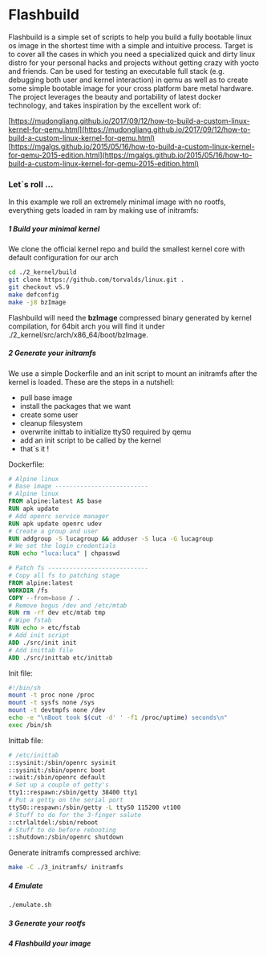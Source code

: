 # Flashbuild
Flashbuild is a simple set of scripts to help you build a fully bootable linux os image in the shortest time with a simple and intuitive process. 
Target is to cover all the cases in which you need a specialized quick and dirty linux distro for your personal hacks and projects without getting crazy with yocto and friends.
Can be used for testing an executable full stack (e.g. debugging both user and kernel interaction) in qemu as well as to create some simple bootable image for your cross platform bare metal hardware.
The project leverages the beauty and portability of latest docker technology, and takes inspiration by the excellent work of:

[https://mudongliang.github.io/2017/09/12/how-to-build-a-custom-linux-kernel-for-qemu.html](https://mudongliang.github.io/2017/09/12/how-to-build-a-custom-linux-kernel-for-qemu.html)
[https://mgalgs.github.io/2015/05/16/how-to-build-a-custom-linux-kernel-for-qemu-2015-edition.html](https://mgalgs.github.io/2015/05/16/how-to-build-a-custom-linux-kernel-for-qemu-2015-edition.html)

### Let`s roll ...
In this example we roll an extremely minimal image with no rootfs, everything gets loaded in ram by making use of initramfs:
##### 1 Build your minimal kernel
We clone the official kernel repo and build the smallest kernel core with default configuration for our arch
```bash
cd ./2_kernel/build
git clone https://github.com/torvalds/linux.git .
git checkout v5.9
make defconfig
make -j8 bzImage
```
Flashbuild will need the **bzImage** compressed binary generated by kernel compilation, for 64bit arch you will find it under ./2_kernel/src/arch/x86_64/boot/bzImage.
##### 2 Generate your initramfs
We use a simple Dockerfile and an init script to mount an initramfs after the kernel is loaded. These are the steps in a nutshell:
- pull base image
- install the packages that we want
- create some user
- cleanup filesystem
- overwrite inittab to initialize ttyS0 required by qemu
- add an init script to be called by the kernel
- that`s it !

Dockerfile:
```Dockerfile
# Alpine linux
# Base image --------------------------
# Alpine linux
FROM alpine:latest AS base
RUN apk update
# Add openrc service manager
RUN apk update openrc udev
# Create a group and user
RUN addgroup -S lucagroup && adduser -S luca -G lucagroup
# We set the login credentials
RUN echo "luca:luca" | chpasswd

# Patch fs ----------------------------
# Copy all fs to patching stage 
FROM alpine:latest
WORKDIR /fs
COPY --from=base / .
# Remove bogus /dev and /etc/mtab
RUN rm -rf dev etc/mtab tmp
# Wipe fstab
RUN echo > etc/fstab
# Add init script
ADD ./src/init init
# Add inittab file
ADD ./src/inittab etc/inittab
```
Init file:
```bash
#!/bin/sh
mount -t proc none /proc
mount -t sysfs none /sys
mount -t devtmpfs none /dev
echo -e "\nBoot took $(cut -d' ' -f1 /proc/uptime) seconds\n"
exec /bin/sh
```
Inittab file:
```bash
# /etc/inittab
::sysinit:/sbin/openrc sysinit
::sysinit:/sbin/openrc boot
::wait:/sbin/openrc default
# Set up a couple of getty's
tty1::respawn:/sbin/getty 38400 tty1
# Put a getty on the serial port
ttyS0::respawn:/sbin/getty -L ttyS0 115200 vt100
# Stuff to do for the 3-finger salute
::ctrlaltdel:/sbin/reboot
# Stuff to do before rebooting
::shutdown:/sbin/openrc shutdown
```
Generate initramfs compressed archive:
```bash
make -C ./3_initramfs/ initramfs
```
##### 4 Emulate
```bash
./emulate.sh
```

##### 3 Generate your rootfs
##### 4 Flashbuild your image
